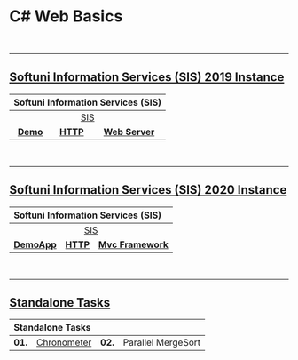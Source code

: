 # C# Web Basics

<br/>

---

## <a href="https://github.com/radrex/SoftuniCourses/tree/master/C%23%20Web%20Developer/C%23%20Web/C%23%20Web%20Basics/Softuni%20Information%20Services/2019%20Instance">Softuni Information Services (SIS) 2019 Instance</a>

<table>
  <thead>
    <tr>
      <th colspan="8" style="text-align:left;">Softuni Information Services (SIS)</th>
    </tr>
  </thead>
  <tbody>
    <tr>
      <td colspan="8" align="center"><a href="https://github.com/radrex/SoftuniCourses/tree/master/C%23%20Web%20Developer/C%23%20Web/C%23%20Web%20Basics/Softuni%20Information%20Services/2019%20Instance/SIS">SIS</a></td>
    </tr>
    <tr>
      <td colspan="1" align="center"><a href="https://github.com/radrex/SoftuniCourses/tree/master/C%23%20Web%20Developer/C%23%20Web/C%23%20Web%20Basics/Softuni%20Information%20Services/2019%20Instance/SIS/SIS.Demo"><b>Demo</b></a></td>
      <td colspan="2" align="center"><a href="https://github.com/radrex/SoftuniCourses/tree/master/C%23%20Web%20Developer/C%23%20Web/C%23%20Web%20Basics/Softuni%20Information%20Services/2019%20Instance/SIS/SIS.HTTP"><b>HTTP</b></a></td>
      <td colspan="2" align="center"><a href="https://github.com/radrex/SoftuniCourses/tree/master/C%23%20Web%20Developer/C%23%20Web/C%23%20Web%20Basics/Softuni%20Information%20Services/2019%20Instance/SIS/SIS.WebServer"><b>Web Server</b></a></td>
    </tr>
  </tbody>
</table>

<br/>

---

## <a href="https://github.com/radrex/SoftuniCourses/tree/master/C%23%20Web%20Developer/C%23%20Web/C%23%20Web%20Basics/Softuni%20Information%20Services/2020%20Instance">Softuni Information Services (SIS) 2020 Instance</a>

<table>
  <thead>
    <tr>
      <th colspan="8" style="text-align:left;">Softuni Information Services (SIS)</th>
    </tr>
  </thead>
  <tbody>
    <tr>
      <td colspan="8" align="center"><a href="https://github.com/radrex/SoftuniCourses/tree/master/C%23%20Web%20Developer/C%23%20Web/C%23%20Web%20Basics/Softuni%20Information%20Services/2020%20Instance/SIS">SIS</a></td>
    </tr>
    <tr>
      <td colspan="1" align="center"><a href="https://github.com/radrex/SoftuniCourses/tree/master/C%23%20Web%20Developer/C%23%20Web/C%23%20Web%20Basics/Softuni%20Information%20Services/2020%20Instance/SIS/DemoApp"><b>DemoApp</b></a></td>
      <td colspan="2" align="center"><a href="https://github.com/radrex/SoftuniCourses/tree/master/C%23%20Web%20Developer/C%23%20Web/C%23%20Web%20Basics/Softuni%20Information%20Services/2020%20Instance/SIS/SIS.HTTP"><b>HTTP</b></a></td>
      <td colspan="2" align="center"><a href="https://github.com/radrex/SoftuniCourses/tree/master/C%23%20Web%20Developer/C%23%20Web/C%23%20Web%20Basics/Softuni%20Information%20Services/2020%20Instance/SIS/SIS.MvcFramework"><b>Mvc Framework</b></a></td>
    </tr>
  </tbody>
</table>

<br/>

---

## <a href="https://github.com/radrex/SoftuniCourses/tree/master/C%23%20Web%20Developer/C%23%20Web/C%23%20Web%20Basics/Standalone%20Tasks">Standalone Tasks</a>

<table>
  <thead>
    <tr>
      <th colspan="4" style="text-align:left;">Standalone Tasks</th>
    </tr>
  </thead>
  <tbody>
    <tr>
      <td><b>01.</b></td>
      <td><a href="https://github.com/radrex/SoftuniCourses/tree/master/C%23%20Web%20Developer/C%23%20Web/C%23%20Web%20Basics/Standalone%20Tasks/Chronometer/Chronometer">Chronometer</a></td>
      <td><b>02.</b></td>
      <td>Parallel MergeSort</td>
    </tr>
  </tbody>
</table>